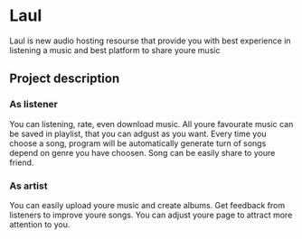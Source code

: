 # Laul
Laul is new audio hosting resourse that provide you with best experience in listening a music and best platform to share youre music

## Project description

### As listener 
You can listening, rate, even download music. 
All youre favourate music can be saved in playlist, that you can adgust as you want.
Every time you choose a song, program will be automatically generate turn of songs depend on genre you have choosen.
Song can be easily share to youre friend.

### As artist
You can easily upload youre music and create albums.
Get feedback from listeners to improve youre songs.
You can adjust youre page to attract more attention to you.
